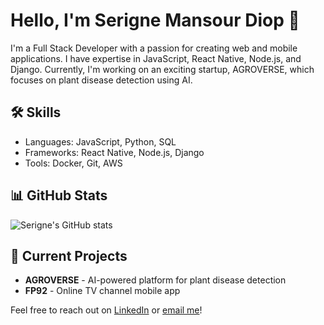 # Hello, I'm Serigne Mansour Diop 👋

I'm a Full Stack Developer with a passion for creating web and mobile applications. I have expertise in JavaScript, React Native, Node.js, and Django. Currently, I'm working on an exciting startup, AGROVERSE, which focuses on plant disease detection using AI.

## 🛠️ Skills
- Languages: JavaScript, Python, SQL
- Frameworks: React Native, Node.js, Django
- Tools: Docker, Git, AWS

## 📊 GitHub Stats
![Serigne's GitHub stats](https://github-readme-stats.vercel.app/api?username=orbit-it&show_icons=true&theme=radical)

## 🚀 Current Projects
- **AGROVERSE** - AI-powered platform for plant disease detection
- **FP92** - Online TV channel mobile app

Feel free to reach out on [LinkedIn](https://www.linkedin.com/in/serigne-mansour-diop-41a0491a7/) or [email me](mailto:mansourdiop0011@gmail.com)!


<!---
Orbit-it/Orbit-it is a ✨ special ✨ repository because its `README.md` (this file) appears on your GitHub profile.
You can click the Preview link to take a look at your changes.
--->
